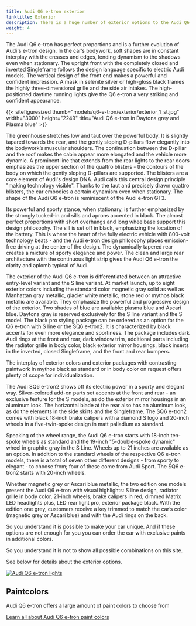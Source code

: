 ```yaml
---
title: Audi Q6 e-tron exterior
linktitle: Exterior
description: There is a huge number of exterior options to the Audi Q6 e-tron. Paint colors, body shapes, wheels, paint styles, different optics, color in grille,  mirror types, and many more options making it possible to order the car after your preferences. 
weight: 4
---
```

<!-- markdownlint-disable MD033 -->

The Audi Q6 e-tron has perfect proportions and is a further evolution of Audi's e-tron design. In the car’s bodywork, soft shapes are in constant interplay with the creases and edges, lending dynamism to the shadows even when stationary. The upright front with the completely closed and inverted Singleframe follows the design language specific to electric Audi models. The vertical design of the front end makes a powerful and confident impression. A mask in selenite silver or high-gloss black frames the highly three-dimensional grille and the side air intakes. The high-positioned daytime running lights give the Q6 e-tron a very striking and confident appearance.

{{< sitefiguresized thumb="models/q6-e-tron/exterior/exterior_1_st.jpg" width="3000" height="2249" title="Audi Q6 e-tron in Daytona grey and Plasma blue" >}}

The greenhouse stretches low and taut over the powerful body. It is slightly tapared towards the rear, and the gently sloping D-pillars flow elegantly into the bodywork’s muscular shoulders. The continuation between the D-pillar and the roof makes the cabin appear more elongated and the vehicle more dynamic. A prominent line that extends from the rear lights to the rear doors emphasizes the upper section of the quattro blisters - the contours of the body on which the gently sloping D-pillars are supported. The blisters are a core element of Audi's design DNA. Audi calls this central design principle "making technology visible". Thanks to the taut and precisely drawn quattro blisters, the car embodies a certain dynamism even when stationary. The shape of the Audi Q6 e-tron is reminiscent of the Audi e-tron GT3.

Its powerful and sporty stance, when stationary, is further emphasized by the strongly tucked-in and sills and aprons accented in black. The almost perfect proportions with short overhangs and long wheelbase support this design philosophy. The sill is set off in black, emphasizing the location of the battery. This is where the heart of the fully electric vehicle with 800-volt technology beats - and the Audi e-tron design philosophy places emission-free driving at the center of the design. The dynamically tapered rear creates a mixture of sporty elegance and power. The clean and large rear architecture with the continuous light strip gives the Audi Q6 e-tron the clarity and aplomb typical of Audi.

The exterior of the Audi Q6 e-tron is differentiated between an attractive entry-level variant and the S line variant. At market launch, up to eight exterior colors including the standard color magnetic gray solid as well as Manhattan gray metallic, glacier white metallic, stone red or mythos black metallic are available. They emphasize the powerful and progressive design of the exterior. Two shades of blue are available: plasma blue and Ascari blue. Daytona gray is reserved exclusively for the S line variant and the S model. The black pro styling package can be ordered as an option for the Q6 e-tron with S line or the SQ6 e-tron2. It is characterized by black accents for even more elegance and sportiness. The package includes dark Audi rings at the front and rear, dark window trim, additional parts including the radiator grille in body color, black exterior mirror housings, black inserts in the inverted, closed Singleframe, and the front and rear bumpers.

The interplay of exterior colors and exterior packages with contrasting paintwork in mythos black as standard or in body color on request offers plenty of scope for individualization.

The Audi SQ6 e-tron2 shows off its electric power in a sporty and elegant way. Silver-colored add-on parts set accents at the front and rear - an exclusive feature for the S models, as do the exterior mirror housings in an aluminum look. The horizontal blade at the rear also has an aluminum look, as do the elements in the side skirts and the Singleframe. The SQ6 e-tron2 comes with black 18-inch brake calipers with a diamond S logo and 20-inch wheels in a five-twin-spoke design in matt palladium as standard.

Speaking of the wheel range, the Audi Q6 e-tron starts with 18-inch ten-spoke wheels as standard and the 19-inch "5-double-spoke dynamic" wheel in graphite gray in the S Line. Wheels up to 21 inches are available as an option. In addition to the standard wheels of the respective Q6 e-tron models, there is a total of seven other different designs - from sporty to elegant - to choose from; four of these come from Audi Sport. The SQ6 e-tron2 starts with 20-inch wheels.

Whether magnetic grey or Ascari blue metallic, the two edition one models present the Audi Q6 e-tron with visual highlights: S line design, radiator grille in body color, 21-inch wheels, brake calipers in red, dimmed Matrix LED headlights plus, LED rear light pro, exterior package black. With the edition one grey, customers receive a key trimmed to match the car’s color (magnetic grey or Ascari blue) and with the Audi rings on the back.







So you understand it is possible to make your car unique. And if these options are not enough for you you can order the car with exclusive paints in additional colors.

So you understand it is not to show all possible combinations on this site.

See below for details about the exterior options.

<div class="container p-3 mb-4 bg-body-tertiary rounded border">
	<a href="paintcolors/"><img src="https://media.electrichasgoneaudi.net/multimedia/models/q6-e-tron/technology/soundsystem/soundsystem_1_st.jpg" class="img-fluid mb-2" class="img-fluid" alt="Audi Q6 e-tron lights" ></a>
	<h2>Paintcolors</h2>
	<p>
		Audi Q6 e-tron offers a large amount of paint colors to choose from
	</p>
	<a href="paintcolors/" class="btn btn-outline-primary" role="button">Learn all about Audi Q6 e-tron paint colors</a>
</div>